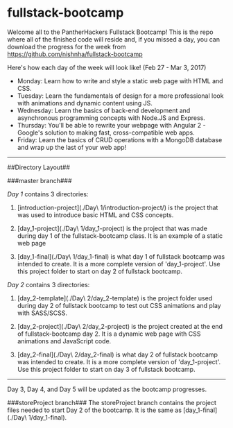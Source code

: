 # fullstack-bootcamp

Welcome all to the PantherHackers Fullstack Bootcamp! This is the repo where all of the finished code will reside and, if you missed a day, you can download the progress for the week from https://github.com/nishnha/fullstack-bootcamp

Here's how each day of the week will look like!
(Feb 27 - Mar 3, 2017)
* Monday: Learn how to write and style a static web page with HTML and CSS.
* Tuesday: Learn the fundamentals of design for a more professional look with animations and dynamic content using JS.
* Wednesday: Learn the basics of back-end development and asynchronous programming concepts with Node.JS and Express.
* Thursday: You'll be able to rewrite your webpage with Angular 2 - Google's solution to making fast, cross-compatible web apps.
* Friday: Learn the basics of CRUD operations with a MongoDB database and wrap up the last of your web app!

---

##Directory Layout##

###master branch###

*Day 1* contains 3 directories:

1. [introduction-project](./Day\ 1/introduction-project/) is the project that was used to introduce basic HTML and CSS concepts.

2. [day_1-project](./Day\ 1/day_1-project) is the project that was made during day 1 of the fullstack-bootcamp class. It is an example of a static web page

3. [day_1-final](./Day\ 1/day_1-final) is what day 1 of fullstack bootcamp was intended to create. It is a more complete version of 'day_1-project'. Use this project folder to start on day 2 of fullstack bootcamp.

*Day 2* contains 3 directories:
1. [day_2-template](./Day\ 2/day_2-template) is the project folder used during day 2 of fullstack bootcamp to test out CSS animations and play with SASS/SCSS.

2. [day_2-project](./Day\ 2/day_2-project) is the project created at the end of fullstack-bootcamp day 2. It is a dynamic web page with CSS animations and JavaScript code.

3. [day_2-final](./Day\ 2/day_2-final) is what day 2 of fullstack bootcamp was intended to create. It is a more complete version of 'day_1-project'. Use this project folder to start on day 3 of fullstack bootcamp.

---

Day 3, Day 4, and Day 5 will be updated as the bootcamp progresses.


###storeProject branch###
The storeProject branch contains the project files needed to start Day 2 of the bootcamp. It is the same as [day_1-final](./Day\ 1/day_1-final).
